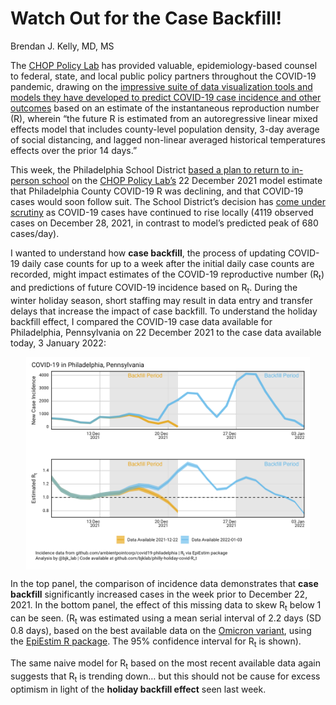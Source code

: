 Watch Out for the Case Backfill!
================
Brendan J. Kelly, MD, MS

The <a href="https://policylab.chop.edu/">CHOP Policy Lab</a> has
provided valuable, epidemiology-based counsel to federal, state, and
local public policy partners throughout the COVID-19 pandemic, drawing
on the
<a href="https://policylab.chop.edu/covid-lab-mapping-covid-19-your-community">impressive
suite of data visualization tools and models they have developed to
predict COVID-19 case incidence and other outcomes</a> based on an
estimate of the instantaneous reproduction number (R), wherein “the
future R is estimated from an autoregressive linear mixed effects model
that includes county-level population density, 3-day average of social
distancing, and lagged non-linear averaged historical temperatures
effects over the prior 14 days.”

This week, the Philadelphia School District
<a href="https://twitter.com/SDPHite/status/1476929249407913986?s=20">based
a plan to return to in-person school</a> on the
<a href="https://twitter.com/PolicyLabCHOP/status/1478037201892122630?s=20">CHOP
Policy Lab’s</a> 22 December 2021 model estimate that Philadelphia
County COVID-19 R was declining, and that COVID-19 cases would soon
follow suit</a>. The School District’s decision has
<a href="https://www.inquirer.com/opinion/commentary/philly-schools-omicron-return-january-4-in-person-20220103.html">come
under scrutiny</a> as COVID-19 cases have continued to rise locally
(4119 observed cases on December 28, 2021, in contrast to model’s
predicted peak of 680 cases/day).

I wanted to understand how <b>case backfill</b>, the process of updating
COVID-19 daily case counts for up to a week after the initial daily case
counts are recorded, might impact estimates of the COVID-19 reproductive
number (R<sub>t</sub>) and predictions of future COVID-19 incidence
based on R<sub>t</sub>. During the winter holiday season, short staffing
may result in data entry and transfer delays that increase the impact of
case backfill. To understand the holiday backfill effect, I compared the
COVID-19 case data available for Philadelphia, Pennsylvania on 22
December 2021 to the case data available today, 3 January 2022:

<img src="./figs/p_combined_tp.png" width="90%" style="display: block; margin: auto;" />

In the top panel, the comparison of incidence data demonstrates that
<b>case backfill</b> significantly increased cases in the week prior to
December 22, 2021. In the bottom panel, the effect of this missing data
to skew R<sub>t</sub> below 1 can be seen. (R<sub>t</sub> was estimated
using a mean serial interval of 2.2 days (SD 0.8 days), based on the
best available data on the
<a href="https://www.medrxiv.org/content/10.1101/2021.12.25.21268301v1">Omicron
variant</a>, using the <a href="">EpiEstim R package</a>. The 95%
confidence interval for R<sub>t</sub> is shown).

The same naive model for R<sub>t</sub> based on the most recent
available data again suggests that R<sub>t</sub> is trending down… but
this should not be cause for excess optimism in light of the <b>holiday
backfill effect</b> seen last week.
